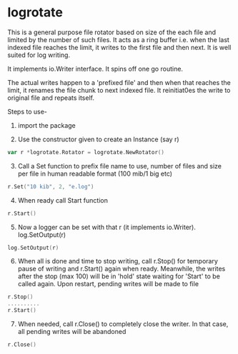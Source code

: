# logrotate
This is a general purpose file rotator based on size of the each file and limited by the number of such files. It acts as a ring buffer i.e. when the last indexed file reaches the limit, it writes to the first file and then next. It is well suited for log writing.

It implements io.Writer interface. It spins off one go routine.

The actual writes happen to a 'prefixed file' and then when that reaches the limit, it renames the file chunk to next indexed file. It reinitiat0es the write to original file and repeats itself.

Steps to use-

1. import the package

1. Use the constructor given to create an Instance (say r)
  ```go
  var r *logrotate.Rotator = logrotate.NewRotator()
  ```

3. Call a Set function to prefix file name to use, number of files and size per file in human readable format (100 mib/1 big etc)
  ```go
  r.Set("10 kib", 2, "e.log")
  ```
  
4. When ready call Start function
  ```go
  r.Start()
  ```

5. Now a logger can be set with that r (it implements io.Writer). log.SetOutput(r)
  ```go
  log.SetOutput(r)
  ```
  
6. When all is done and time to stop writing, call r.Stop() for temporary pause of writing and r.Start() again when ready. Meanwhile, the writes after the stop (max 100) will be in 'hold' state waiting for 'Start' to be called again. Upon restart, pending writes will be made to file
  ```go
  r.Stop()
  ..........
  r.Start()
  ```

7. When needed, call r.Close() to completely close the writer. In that case, all pending writes will be abandoned
  ```go
  r.Close()
  ```
